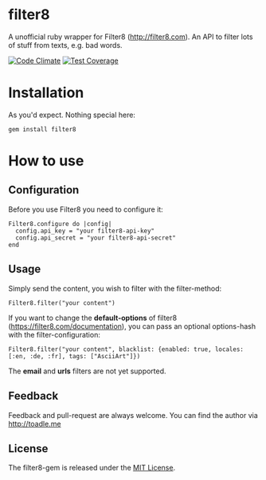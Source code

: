 # filter8
A unofficial ruby wrapper for Filter8 (http://filter8.com). An API to filter lots of stuff from texts, e.g. bad words. 

[![Code Climate](https://codeclimate.com/github/toadle/filter8/badges/gpa.svg)](https://codeclimate.com/github/toadle/filter8)
[![Test Coverage](https://codeclimate.com/github/toadle/filter8/badges/coverage.svg)](https://codeclimate.com/github/toadle/filter8)

# Installation


As you'd expect. Nothing special here: 

```
gem install filter8
```

# How to use

## Configuration

Before you use Filter8 you need to configure it:
```
Filter8.configure do |config|
  config.api_key = "your filter8-api-key"
  config.api_secret = "your filter8-api-secret"
end
```

## Usage

Simply send the content, you wish to filter with the filter-method: 
```
Filter8.filter("your content")
```

If you want to change the **default-options** of filter8 (https://filter8.com/documentation), you can pass an optional options-hash with the filter-configuration:
```
Filter8.filter("your content", blacklist: {enabled: true, locales: [:en, :de, :fr], tags: ["AsciiArt"]})
```

The **email** and **urls** filters are not yet supported.

## Feedback
Feedback and pull-request are always welcome. 
You can find the author via http://toadle.me

## License
The filter8-gem is released under the [MIT License](http://opensource.org/licenses/MIT).
